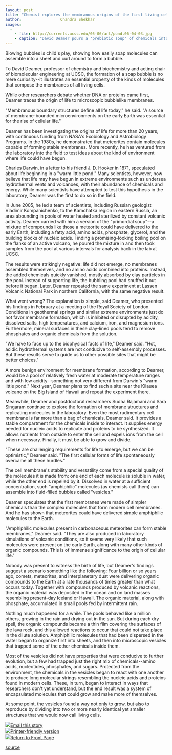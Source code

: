 ```yaml
---
layout: post
title: "Chemist explores the membranous origins of the first living cell"
author:                 Chandra Shekhar
images:
  -
    - file: http://currents.ucsc.edu/05-06/art/pond.06-04-03.jpg
    - caption: "David Deamer pours a 'prebiotic soup' of chemicals into a volcanic pool in Kamchatka, Russia, to test a hypothesis about the origins of life. Photo by Tony Hoffman"
---
```


Blowing bubbles is child's play, showing how easily soap molecules can assemble into a sheet and curl around to form a bubble.

To David Deamer, professor of chemistry and biochemistry and acting chair of biomolecular engineering at UCSC, the formation of a soap bubble is no mere curiosity--it illustrates an essential property of the kinds of molecules that compose the membranes of all living cells.

While other researchers debate whether DNA or proteins came first, Deamer traces the origin of life to microscopic bubblelike membranes.

"Membranous boundary structures define all life today," he said. "A source of membrane-bounded microenvironments on the early Earth was essential for the rise of cellular life."

Deamer has been investigating the origins of life for more than 20 years, with continuous funding from NASA's Exobiology and Astrobiology Programs. In the 1980s, he demonstrated that meteorites contain molecules capable of forming stable membranes. More recently, he has ventured from the laboratory into the field to test ideas about the kind of environment where life could have begun.

Charles Darwin, in a letter to his friend J. D. Hooker in 1871, speculated about life beginning in a "warm little pond." Many scientists, however, now believe that life may have begun in extreme environments such as undersea hydrothermal vents and volcanoes, with their abundance of chemicals and energy. While many scientists have attempted to test this hypothesis in the laboratory, Deamer was the first to do so in the field.

In June 2005, he led a team of scientists, including Russian geologist Vladimir Kompanichenko, to the Kamchatka region in eastern Russia, an area abounding in pools of water heated and sterilized by constant volcanic activity. Deamer carried with him a version of the "primordial soup"--a mixture of compounds like those a meteorite could have delivered to the early Earth, including a fatty acid, amino acids, phosphate, glycerol, and the building blocks of nucleic acids. Finding a promising-looking boiling pool on the flanks of an active volcano, he poured the mixture in and then took samples from the pool at various intervals for analysis back in the lab at UCSC.

The results were strikingly negative: life did not emerge, no membranes assembled themselves, and no amino acids combined into proteins. Instead, the added chemicals quickly vanished, mostly absorbed by clay particles in the pool. Instead of supporting life, the bubbling pool had snuffed it out before it began. Later, Deamer repeated the same experiment at Lassen Volcanic National Park in northern California, with the same negative result.

What went wrong? The explanation is simple, said Deamer, who presented his findings in February at a meeting of the Royal Society of London. Conditions in geothermal springs and similar extreme environments just do not favor membrane formation, which is inhibited or disrupted by acidity, dissolved salts, high temperatures, and calcium, iron, and magnesium ions. Furthermore, mineral surfaces in these clay-lined pools tend to remove phosphates and organic chemicals from the solution.

"We have to face up to the biophysical facts of life," Deamer said. "Hot, acidic hydrothermal systems are not conducive to self-assembly processes. But these results serve to guide us to other possible sites that might be better choices."

A more benign environment for membrane formation, according to Deamer, would be a pool of relatively fresh water at moderate temperature ranges and with low acidity--something not very different from Darwin's "warm little pond." Next year, Deamer plans to find such a site near the Kilauea volcano on the Big Island of Hawaii and repeat the experiment there.

Meanwhile, Deamer and postdoctoral researchers Sudha Rajamani and Sara Singaram continue to explore the formation of membrane structures and replicating molecules in the laboratory. Even the most rudimentary cell membrane is far more than a bag of chemicals, Deamer said. It provides a stable compartment for the chemicals inside to interact. It supplies energy needed for nucleic acids to replicate and proteins to be synthesized. It allows nutrients from outside to enter the cell and expels ions from the cell when necessary. Finally, it must be able to grow and divide.

"These are challenging requirements for life to emerge, but we can be optimistic," Deamer said. "The first cellular forms of life spontaneously overcame all these hurdles."

The cell membrane's stability and versatility come from a special quality of the molecules it is made from: one end of each molecule is soluble in water, while the other end is repelled by it. Dissolved in water at a sufficient concentration, such "amphiphilic" molecules (as chemists call them) can assemble into fluid-filled bubbles called "vesicles."

Deamer speculates that the first membranes were made of simpler chemicals than the complex molecules that form modern cell membranes. And he has shown that meteorites could have delivered simple amphiphilic molecules to the Earth.

"Amphiphilic molecules present in carbonaceous meteorites can form stable membranes," Deamer said. "They are also produced in laboratory simulations of volcanic conditions, so it seems very likely that such molecules were present on the early Earth, along with many other kinds of organic compounds. This is of immense significance to the origin of cellular life."

Nobody was present to witness the birth of life, but Deamer's findings suggest a scenario something like the following: Four billion or so years ago, comets, meteorites, and interplanetary dust were delivering organic compounds to the Earth at a rate thousands of times greater than what occurs today. Together with compounds produced by volcanic reactions, the organic material was deposited in the ocean and on land masses resembling present-day Iceland or Hawaii. The organic material, along with phosphate, accumulated in small pools fed by intermittent rain.

Nothing much happened for a while. The pools behaved like a million others, growing in the rain and drying out in the sun. But during each dry spell, the organic compounds became a thin film covering the surfaces of the lava rock, and this allowed reactions to occur that could not take place in the dilute solution. Amphiphilic molecules that had been dispersed in the water began to organize first into sheets, and then into microscopic vesicles that trapped some of the other chemicals inside them.

Most of the vesicles did not have properties that were conducive to further evolution, but a few had trapped just the right mix of chemicals--amino acids, nucleotides, phosphates, and sugars. Protected from the environment, the chemicals in the vesicles began to react with one another to produce long molecular strings resembling the nucleic acids and proteins found in modern cells. These, in turn, began to interact in ways that researchers don't yet understand, but the end result was a system of encapsulated molecules that could grow and make more of themselves.

At some point, the vesicles found a way not only to grow, but also to reproduce by dividing into two or more nearly identical yet smaller structures that we would now call living cells.

![][1][Email this story][2]  
![][1][Printer-friendly version][3]  
![][1][Return to Front Page][4]

[1]: ../../images/bulletarrow.gif
[2]: javascript:url();document.f1.submit();
[3]: javascript:popUp();
[4]: http://currents.ucsc.edu/

[source](http://www1.ucsc.edu/currents/05-06/04-03/deamer.asp "Permalink to deamer")
